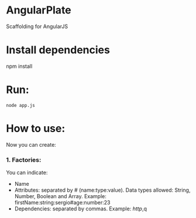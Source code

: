 # AngularPlate
Scaffolding for AngularJS

# Install dependencies
npm install

# Run:
```
node app.js
```

# How to use:

Now you can create:

### 1. Factories:

You can indicate:
 * Name
 * Attributes: separated by # (name:type:value). Data types allowed: String, Number, Boolean and Array. Example: firstName:string:sergio#age:number:23
 * Dependencies: separated by commas. Example: $http,$q

